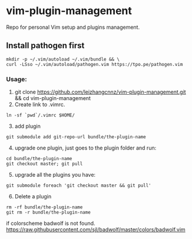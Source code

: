 # vim-plugin-management
Repo for personal Vim setup and plugins management.

## Install pathogen first
```
mkdir -p ~/.vim/autoload ~/.vim/bundle && \
curl -LSso ~/.vim/autoload/pathogen.vim https://tpo.pe/pathogen.vim
```

### Usage:
1. git clone https://github.com/leizhangcnnz/vim-plugin-management.git && cd vim-plugin-management
2. Create link to .vimrc.
```
ln -sf `pwd`/.vimrc $HOME/
```
3. add plugin
```
git submodule add git-repo-url bundle/the-plugin-name
```
4. upgrade one plugin, just goes to the plugin folder and run:
```
cd bundle/the-plugin-name
git checkout master; git pull
```
5. upgrade all the plugins you have:
```
git submodule foreach 'git checkout master && git pull'
```
6. Delete a plugin
```
rm -rf bundle/the-plugin-name
git rm -r bundle/the-plugin-name
```

if colorscheme badwolf is not found.
https://raw.githubusercontent.com/sjl/badwolf/master/colors/badwolf.vim
